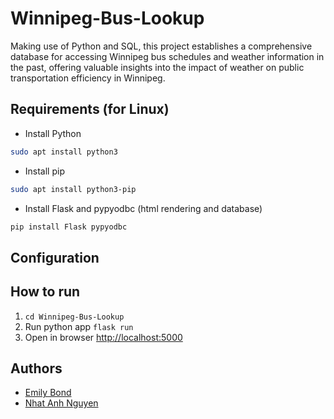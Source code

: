 # Winnipeg-Bus-Lookup

Making use of Python and SQL, this project establishes a comprehensive database for accessing Winnipeg bus schedules and weather information in the past, offering valuable insights into the impact of weather on public transportation efficiency in Winnipeg.

## Requirements (for Linux)

- Install Python
  
```bash
sudo apt install python3
```

- Install pip

```bash
sudo apt install python3-pip
```

- Install Flask and pypyodbc (html rendering and database)

```bash
pip install Flask pypyodbc
```

## Configuration

## How to run

1. `cd Winnipeg-Bus-Lookup`
2. Run python app `flask run`
3. Open in browser [http://localhost:5000](http://localhost:5000)

## Authors

- [Emily Bond]()
- [Nhat Anh Nguyen](https://github.com/nateng98)
